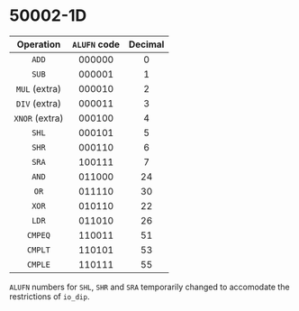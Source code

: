 # 50002-1D

|   Operation    | `ALUFN` code | Decimal |
| :------------: | :----------: | :-----: |
|     `ADD`      |    000000    |    0    |
|     `SUB`      |    000001    |    1    |
| `MUL` (extra)  |    000010    |    2    |
| `DIV` (extra)  |    000011    |    3    |
| `XNOR` (extra) |    000100    |    4    |
|     `SHL`      |    000101    |    5    |
|     `SHR`      |    000110    |    6    |
|     `SRA`      |    100111    |    7    |
|     `AND`      |    011000    |   24    |
|      `OR`      |    011110    |   30    |
|     `XOR`      |    010110    |   22    |
|     `LDR`      |    011010    |   26    |
|    `CMPEQ`     |    110011    |   51    |
|    `CMPLT`     |    110101    |   53    |
|    `CMPLE`     |    110111    |   55    |

`ALUFN` numbers for `SHL`, `SHR` and `SRA` temporarily changed to accomodate the restrictions of `io_dip`.
